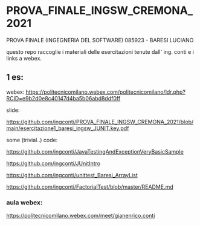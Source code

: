 # PROVA_FINALE_INGSW_CREMONA_2021
PROVA FINALE (INGEGNERIA DEL SOFTWARE) 085923 - BARESI LUCIANO

questo repo raccoglie i materiali delle esercitazioni tenute dall' ing. conti e i links a webex.



##  1 es: 

webex: https://politecnicomilano.webex.com/politecnicomilano/ldr.php?RCID=e9b2d0e8c40147d4ba5b06abd8ddf0ff


slide: 

https://github.com/ingconti/PROVA_FINALE_INGSW_CREMONA_2021/blob/main/esercitazione1_baresi_ingsw_JUNIT.key.pdf

some (trivial..) code:

https://github.com/ingconti/JavaTestingAndExceptionVeryBasicSample

https://github.com/ingconti/JUnitIntro

https://github.com/ingconti/unittest_Baresi_ArrayList

https://github.com/ingconti/FactorialTest/blob/master/README.md

### aula webex:

https://politecnicomilano.webex.com/meet/gianenrico.conti


